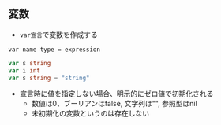 
## 変数

* `var宣言`で変数を作成する

```
var name type = expression
```

```go
var s string
var i int
var s string = "string"
```
* 宣言時に値を指定しない場合、明示的にゼロ値で初期化される
  * 数値は0、ブーリアンはfalse, 文字列は"", 参照型はnil
  * 未初期化の変数というのは存在しない
